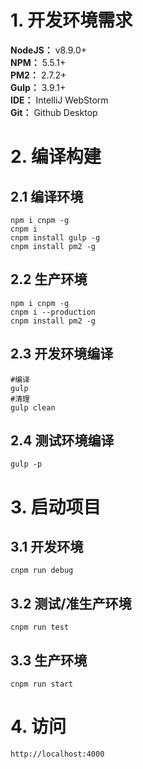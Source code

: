 # 1. 开发环境需求
**NodeJS：** v8.9.0+  
**NPM：** 5.5.1+  
**PM2：** 2.7.2+  
**Gulp：** 3.9.1+  
**IDE：** IntelliJ WebStorm  
**Git：** Github Desktop  

# 2. 编译构建  

## 2.1 编译环境  
```
npm i cnpm -g
cnpm i  
cnpm install gulp -g  
cnpm install pm2 -g  
```

## 2.2 生产环境  
```
npm i cnpm -g
cnpm i --production
cnpm install pm2 -g  
```

## 2.3 开发环境编译  
```
#编译
gulp
#清理
gulp clean

```

## 2.4 测试环境编译  
```
gulp -p
```

# 3. 启动项目  

## 3.1 开发环境  
```
cnpm run debug
```

## 3.2 测试/准生产环境  
```
cnpm run test
```

## 3.3 生产环境  
```
cnpm run start
```

# 4. 访问
```
http://localhost:4000
```
